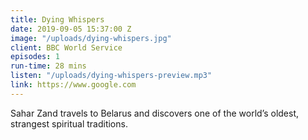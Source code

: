 ```yaml
---
title: Dying Whispers
date: 2019-09-05 15:37:00 Z
image: "/uploads/dying-whispers.jpg"
client: BBC World Service
episodes: 1
run-time: 28 mins
listen: "/uploads/dying-whispers-preview.mp3"
link: https://www.google.com
---
```


Sahar Zand travels to Belarus and discovers one of the world’s oldest, strangest spiritual traditions.